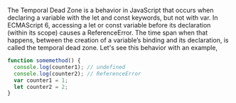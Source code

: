 
 The Temporal Dead Zone is a behavior in JavaScript that occurs when declaring a variable with the let and const keywords, but not with var. In ECMAScript 6, accessing a let or const variable before its declaration (within its scope) causes a ReferenceError. The time span when that happens, between the creation of a variable’s binding and its declaration, is called the temporal dead zone. Let's see this behavior with an example,

 ```javascript
 function somemethod() {
   console.log(counter1); // undefined
   console.log(counter2); // ReferenceError
   var counter1 = 1;
   let counter2 = 2;
 }
 ```
